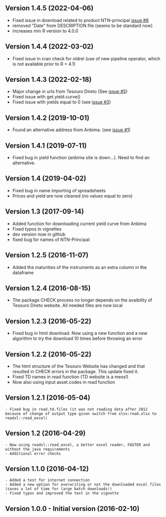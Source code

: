 ## Version 1.4.5 (2022-04-06)
  - Fixed issue in download related to product NTN-principal [issue #8](https://github.com/msperlin/GetTDData/issues/8)
  - removed "Date" from DESCRIPTION file (seems to be standard now)
  - increases min R version to 4.0.0

## Version 1.4.4 (2022-03-02)
  - Fixed issue in cran check for oldrel (use of new pipeline operator, which is not available prior to R < 4.1)

## Version 1.4.3 (2022-02-18)
  - Major change in urls from Tesouro Direto (See [issue #5](https://github.com/msperlin/GetTDData/pull/5/))
  - Fixed issue with get.yield.curve() 
  - Fixed issue with yields equal to 0 (see [issue #3](https://github.com/msperlin/GetTDData/issues/3/))
  
## Version 1.4.2 (2019-10-01)
  - Found an alternative address from Anbima. (see [issue #1](https://github.com/msperlin/GetTDData/issues/1/))
  
## Version 1.4.1 (2019-07-11)
  - Fixed bug in yield function (anbima site is down...). Need to find an alternative.

## Version 1.4 (2019-04-02)
  - Fixed bug in name importing of spreadsheets
  - Prices and yield are now cleaned (no values equal to zero)
  
## Version 1.3 (2017-09-14)
  - Added function for downloading current yield curve from Anbima
  - Fixed typos in vignettes
  - dev version now in github
  - fixed bug for names of NTN-Principal

## Version 1.2.5 (2016-11-07)
  - Added the maturities of the instruments as an extra column in the dataframe

## Version 1.2.4 (2016-08-15)
  - The package CHECK process no longer depends on the avaibility of Tesouro Direto website. All needed files are now local

## Version 1.2.3 (2016-05-22)
  - Fixed bug in html download. Now using a new function and a new algorithm to try the download 10 times before throwing an error

## Version 1.2.2 (2016-05-22)
  - The html structure of the Tesouro Website has changed and that resulted in CHECK errors in the package. This update fixed it.
  - Fixed TD names in read function (TD website is a mess!)
  - Now also using input asset.codes in read function
	
## Version 1.2.1 (2016-05-04)
	- Fixed bug in read.td.files (it was not reading data after 2012 because of change of output type given switch from xlsx:read.xlsx to readxl::read_excel)

## Version 1.2 (2016-04-29)
	- Now using readxl::read_excel, a better excel reader, FASTER and without the java requirements
	- Additional error checks
	
## Version 1.1.0 (2016-04-12)
	- Added a test for internet connection
	- Added a new option for overwriting or not the downloaded excel files (saves a lot of time for large batch downloads!)
	- Fixed typos and improved the text in the vignette
  
## Version 1.0.0 - Initial version (2016-02-10)
